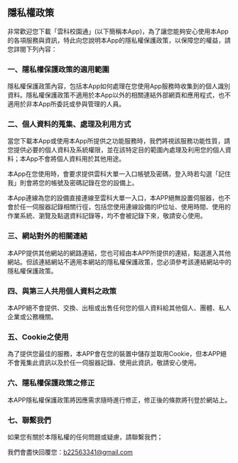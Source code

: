 ## 隱私權政策

非常歡迎您下載「雲科校園通」(以下簡稱本App)，為了讓您能夠安心使用本App的各項服務與資訊，特此向您說明本App的隱私權保護政策，以保障您的權益，請您詳閱下列內容：

### 一、隱私權保護政策的適用範圍

隱私權保護政策內容，包括本App如何處理在您使用App服務時收集到的個人識別資料。隱私權保護政策不適用於本App以外的相關連結外部網頁和應用程式，也不適用於非本App所委託或參與管理的人員。

### 二、個人資料的蒐集、處理及利用方式

當您下載本App或使用本App所提供之功能服務時，我們將視該服務功能性質，請您提供必要的個人資料及系統權限，並在該特定目的範圍內處理及利用您的個人資料；本App不會將個人資料用於其他用途。

本App在您使用時，會要求提供雲科大單一入口帳號及密碼，登入時若勾選「記住我」則會將您的帳號及密碼記錄在您的設備上。

本App連線為您的設備直接連線至雲科大單一入口，本APP絕無設置伺服器，也不會於任一伺服器記錄相關行徑，包括您使用連線設備的IP位址、使用時間、使用的作業系統、瀏覽及點選資料記錄等，均不會被記錄下來，敬請安心使用。

### 三、網站對外的相關連結

本APP提供其他網站的網路連結，您也可經由本APP所提供的連結，點選進入其他網站。但該連結網站不適用本網站的隱私權保護政策，您必須參考該連結網站中的隱私權保護政策。

### 四、與第三人共用個人資料之政策

本APP絕不會提供、交換、出租或出售任何您的個人資料給其他個人、團體、私人企業或公務機關。

### 五、Cookie之使用

為了提供您最佳的服務，本APP會在您的裝置中儲存並取用Cookie，但本APP絕不會蒐集此資訊以及於任一伺服器記錄、使用此資訊，敬請安心使用。

### 六、隱私權保護政策之修正

本APP隱私權保護政策將因應需求隨時進行修正，修正後的條款將刊登於網站上。

### 七、聯繫我們

如果您有關於本隱私權的任何問題或疑慮，請聯繫我們；

我們會盡快回覆您：b22563341@gmail.com

